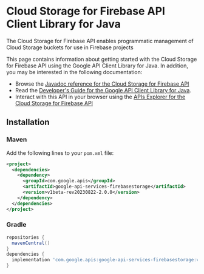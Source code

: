 # Cloud Storage for Firebase API Client Library for Java

The Cloud Storage for Firebase API enables programmatic management of Cloud Storage buckets for use in Firebase projects

This page contains information about getting started with the Cloud Storage for Firebase API
using the Google API Client Library for Java. In addition, you may be interested
in the following documentation:

* Browse the [Javadoc reference for the Cloud Storage for Firebase API][javadoc]
* Read the [Developer's Guide for the Google API Client Library for Java][google-api-client].
* Interact with this API in your browser using the [APIs Explorer for the Cloud Storage for Firebase API][api-explorer]

## Installation

### Maven

Add the following lines to your `pom.xml` file:

```xml
<project>
  <dependencies>
    <dependency>
      <groupId>com.google.apis</groupId>
      <artifactId>google-api-services-firebasestorage</artifactId>
      <version>v1beta-rev20230822-2.0.0</version>
    </dependency>
  </dependencies>
</project>
```

### Gradle

```gradle
repositories {
  mavenCentral()
}
dependencies {
  implementation 'com.google.apis:google-api-services-firebasestorage:v1beta-rev20230822-2.0.0'
}
```

[javadoc]: https://googleapis.dev/java/google-api-services-firebasestorage/latest/index.html
[google-api-client]: https://github.com/googleapis/google-api-java-client/
[api-explorer]: https://developers.google.com/apis-explorer/#p/firebasestorage/v1/

